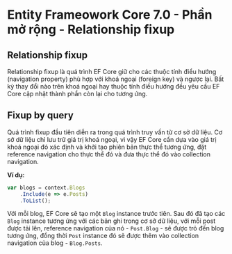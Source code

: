 # Entity Frameowork Core 7.0 - Phần mở rộng - Relationship fixup

## Relationship fixup

Relationship fixup là quá trình EF Core giữ cho các thuộc tính điều hướng (navigation property) phù hợp với khoá ngoại (foreign key) và ngược lại. Bất kỳ thay đổi nào trên khoá ngoại hay thuộc tính điều hướng đều yêu cầu EF Core cập nhật thành phần còn lại cho tương ứng.

## Fixup by query

Quá trình fixup đầu tiên diễn ra trong quá trình truy vấn từ cơ sở dữ liệu. Cơ sở dữ liệu chỉ lưu trữ giá trị khoá ngoại, vì vậy EF Core cần dựa vào giá trị khoá ngoại đó xác định và khởi tạo phiên bản thực thể tương ứng, đặt reference navigation cho thực thể đó và đưa thực thể đó vào collection navigation.

**Ví dụ:**

```ts
var blogs = context.Blogs
    .Include(e => e.Posts)
    .ToList();
```

Với mỗi blog, EF Core sẽ tạo một `Blog` instance trước tiên. Sau đó đã tạo các `Blog` instance tương ứng với các bản ghi trong cơ sở dữ liệu, với mỗi post được tải lên, reference navigation của nó - `Post.Blog` - sẽ được trỏ đến blog tương ứng, đồng thời `Post` instance đó sẽ được thêm vào collection navigation của blog - `Blog.Posts`.



